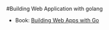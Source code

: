 #Building Web Application with golang

- Book: [Building Web Apps with Go](https://www.gitbook.com/book/codegangsta/building-web-apps-with-go/details)